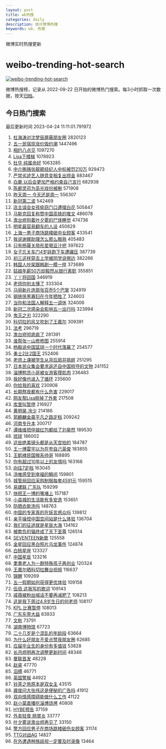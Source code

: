 ```yaml
---
layout: post
title: wb热搜
categories: daily
description: 统计微博热搜
keywords: wb, 热搜
---
```


微博实时热搜更新

# weibo-trending-hot-search

[![weibo-trending-hot-search](https://github.com/ameizi/weibo-trending-hot-search/actions/workflows/ci.yml/badge.svg)](https://github.com/ameizi/weibo-trending-hot-search/actions/workflows/ci.yml)

微博热搜榜，记录从 2022-09-22 日开始的微博热门搜索。每3小时抓取一次数据，按天[归档](./archives)。

## 今日热门搜索

<!-- BEGIN --> 
最后更新时间 2023-04-24 11:11:01.791972 
1. [杜海涛对沈梦辰屏蔽朋友圈](https://s.weibo.com/weibo?q=%23%E6%9D%9C%E6%B5%B7%E6%B6%9B%E5%AF%B9%E6%B2%88%E6%A2%A6%E8%BE%B0%E5%B1%8F%E8%94%BD%E6%9C%8B%E5%8F%8B%E5%9C%88%23&t=31&band_rank=1&Refer=top) 2820123
1. [五一民宿现涨价毁约潮](https://s.weibo.com/weibo?q=%23%E4%BA%94%E4%B8%80%E6%B0%91%E5%AE%BF%E7%8E%B0%E6%B6%A8%E4%BB%B7%E6%AF%81%E7%BA%A6%E6%BD%AE%23&t=31&band_rank=2&Refer=top) 1447496
1. [相约八点见](https://s.weibo.com/weibo?q=%23%E7%9B%B8%E7%BA%A6%E5%85%AB%E7%82%B9%E8%A7%81%23&t=31&band_rank=3&Refer=top) 1097270
1. [Lisa下楼梯](https://s.weibo.com/weibo?q=%23Lisa%E4%B8%8B%E6%A5%BC%E6%A2%AF%23&t=31&band_rank=2&Refer=top) 1078923
1. [杜华 纯属命好](https://s.weibo.com/weibo?q=%E6%9D%9C%E5%8D%8E%20%E7%BA%AF%E5%B1%9E%E5%91%BD%E5%A5%BD&t=31&band_rank=4&Refer=top) 1063285
1. [中介贿赂张靓颖经纪人中标被罚210万](https://s.weibo.com/weibo?q=%23%E4%B8%AD%E4%BB%8B%E8%B4%BF%E8%B5%82%E5%BC%A0%E9%9D%93%E9%A2%96%E7%BB%8F%E7%BA%AA%E4%BA%BA%E4%B8%AD%E6%A0%87%E8%A2%AB%E7%BD%9A210%E4%B8%87%23&t=31&band_rank=10&Refer=top) 929473
1. [严禁劣迹艺人随意变相复出捞金](https://s.weibo.com/weibo?q=%23%E4%B8%A5%E7%A6%81%E5%8A%A3%E8%BF%B9%E8%89%BA%E4%BA%BA%E9%9A%8F%E6%84%8F%E5%8F%98%E7%9B%B8%E5%A4%8D%E5%87%BA%E6%8D%9E%E9%87%91%23&t=31&band_rank=2&Refer=top) 883467
1. [白鹿 以后会更加严格约束自己言行](https://s.weibo.com/weibo?q=%E7%99%BD%E9%B9%BF%20%E4%BB%A5%E5%90%8E%E4%BC%9A%E6%9B%B4%E5%8A%A0%E4%B8%A5%E6%A0%BC%E7%BA%A6%E6%9D%9F%E8%87%AA%E5%B7%B1%E8%A8%80%E8%A1%8C&t=31&band_rank=1&Refer=top) 682938
1. [陈都灵邓为高光戏份被删](https://s.weibo.com/weibo?q=%23%E9%99%88%E9%83%BD%E7%81%B5%E9%82%93%E4%B8%BA%E9%AB%98%E5%85%89%E6%88%8F%E4%BB%BD%E8%A2%AB%E5%88%A0%23&t=31&band_rank=5&Refer=top) 571908
1. [昨天周一 今天还是周一](https://s.weibo.com/weibo?q=%E6%98%A8%E5%A4%A9%E5%91%A8%E4%B8%80%20%E4%BB%8A%E5%A4%A9%E8%BF%98%E6%98%AF%E5%91%A8%E4%B8%80&t=31&band_rank=7&Refer=top) 556307
1. [新冠第二波](https://s.weibo.com/weibo?q=%E6%96%B0%E5%86%A0%E7%AC%AC%E4%BA%8C%E6%B3%A2&t=31&band_rank=8&Refer=top) 542469
1. [店主误会女孩偷窃门口遭摆白花](https://s.weibo.com/weibo?q=%23%E5%BA%97%E4%B8%BB%E8%AF%AF%E4%BC%9A%E5%A5%B3%E5%AD%A9%E5%81%B7%E7%AA%83%E9%97%A8%E5%8F%A3%E9%81%AD%E6%91%86%E7%99%BD%E8%8A%B1%23&t=31&band_rank=6&Refer=top) 505847
1. [马斯克回复称赞中国高铁的推文](https://s.weibo.com/weibo?q=%23%E9%A9%AC%E6%96%AF%E5%85%8B%E5%9B%9E%E5%A4%8D%E7%A7%B0%E8%B5%9E%E4%B8%AD%E5%9B%BD%E9%AB%98%E9%93%81%E7%9A%84%E6%8E%A8%E6%96%87%23&t=31&band_rank=5&Refer=top) 486078
1. [澹台烬抱着叶夕雾的尸体睡觉](https://s.weibo.com/weibo?q=%23%E6%BE%B9%E5%8F%B0%E7%83%AC%E6%8A%B1%E7%9D%80%E5%8F%B6%E5%A4%95%E9%9B%BE%E7%9A%84%E5%B0%B8%E4%BD%93%E7%9D%A1%E8%A7%89%23&t=31&band_rank=12&Refer=top) 474736
1. [明星最容易翻车的人设](https://s.weibo.com/weibo?q=%23%E6%98%8E%E6%98%9F%E6%9C%80%E5%AE%B9%E6%98%93%E7%BF%BB%E8%BD%A6%E7%9A%84%E4%BA%BA%E8%AE%BE%23&t=31&band_rank=8&Refer=top) 450629
1. [上海一男子商场跳楼砸中女顾客](https://s.weibo.com/weibo?q=%23%E4%B8%8A%E6%B5%B7%E4%B8%80%E7%94%B7%E5%AD%90%E5%95%86%E5%9C%BA%E8%B7%B3%E6%A5%BC%E7%A0%B8%E4%B8%AD%E5%A5%B3%E9%A1%BE%E5%AE%A2%23&t=31&band_rank=13&Refer=top) 433541
1. [我说谢娜助理怎么那么眼熟](https://s.weibo.com/weibo?q=%23%E6%88%91%E8%AF%B4%E8%B0%A2%E5%A8%9C%E5%8A%A9%E7%90%86%E6%80%8E%E4%B9%88%E9%82%A3%E4%B9%88%E7%9C%BC%E7%86%9F%23&t=31&band_rank=11&Refer=top) 405483
1. [只有杨幂关晓彤爱喝豆汁吧](https://s.weibo.com/weibo?q=%23%E5%8F%AA%E6%9C%89%E6%9D%A8%E5%B9%82%E5%85%B3%E6%99%93%E5%BD%A4%E7%88%B1%E5%96%9D%E8%B1%86%E6%B1%81%E5%90%A7%23&t=31&band_rank=14&Refer=top) 397622
1. [女子忘关车门4岁娃跑下车遭碾压](https://s.weibo.com/weibo?q=%23%E5%A5%B3%E5%AD%90%E5%BF%98%E5%85%B3%E8%BD%A6%E9%97%A84%E5%B2%81%E5%A8%83%E8%B7%91%E4%B8%8B%E8%BD%A6%E9%81%AD%E7%A2%BE%E5%8E%8B%23&t=31&band_rank=4&Refer=top) 387739
1. [初三这样穿去上学被同学说擦边](https://s.weibo.com/weibo?q=%E5%88%9D%E4%B8%89%E8%BF%99%E6%A0%B7%E7%A9%BF%E5%8E%BB%E4%B8%8A%E5%AD%A6%E8%A2%AB%E5%90%8C%E5%AD%A6%E8%AF%B4%E6%93%A6%E8%BE%B9&t=31&band_rank=7&Refer=top) 382266
1. [韩国人吵架跟韩剧一模一样](https://s.weibo.com/weibo?q=%23%E9%9F%A9%E5%9B%BD%E4%BA%BA%E5%90%B5%E6%9E%B6%E8%B7%9F%E9%9F%A9%E5%89%A7%E4%B8%80%E6%A8%A1%E4%B8%80%E6%A0%B7%23&t=31&band_rank=14&Refer=top) 373689
1. [姑娘年薪50万却毅然从银行离职](https://s.weibo.com/weibo?q=%23%E5%A7%91%E5%A8%98%E5%B9%B4%E8%96%AA50%E4%B8%87%E5%8D%B4%E6%AF%85%E7%84%B6%E4%BB%8E%E9%93%B6%E8%A1%8C%E7%A6%BB%E8%81%8C%23&t=31&band_rank=25&Refer=top) 355851
1. [丫丫将回国](https://s.weibo.com/weibo?q=%23%E4%B8%AB%E4%B8%AB%E5%B0%86%E5%9B%9E%E5%9B%BD%23&t=31&band_rank=19&Refer=top) 346919
1. [老师你别太懂了](https://s.weibo.com/weibo?q=%E8%80%81%E5%B8%88%E4%BD%A0%E5%88%AB%E5%A4%AA%E6%87%82%E4%BA%86&t=31&band_rank=15&Refer=top) 333304
1. [马丽新片连扇张百乔5个巴掌](https://s.weibo.com/weibo?q=%23%E9%A9%AC%E4%B8%BD%E6%96%B0%E7%89%87%E8%BF%9E%E6%89%87%E5%BC%A0%E7%99%BE%E4%B9%945%E4%B8%AA%E5%B7%B4%E6%8E%8C%23&t=31&band_rank=16&Refer=top) 324919
1. [钢铁侠黑寡妇在今年牺牲了](https://s.weibo.com/weibo?q=%23%E9%92%A2%E9%93%81%E4%BE%A0%E9%BB%91%E5%AF%A1%E5%A6%87%E5%9C%A8%E4%BB%8A%E5%B9%B4%E7%89%BA%E7%89%B2%E4%BA%86%23&t=31&band_rank=17&Refer=top) 324603
1. [当你和法国人解释五一调休](https://s.weibo.com/weibo?q=%23%E5%BD%93%E4%BD%A0%E5%92%8C%E6%B3%95%E5%9B%BD%E4%BA%BA%E8%A7%A3%E9%87%8A%E4%BA%94%E4%B8%80%E8%B0%83%E4%BC%91%23&t=31&band_rank=22&Refer=top) 324006
1. [新冠二次感染会影响五一出行吗](https://s.weibo.com/weibo?q=%23%E6%96%B0%E5%86%A0%E4%BA%8C%E6%AC%A1%E6%84%9F%E6%9F%93%E4%BC%9A%E5%BD%B1%E5%93%8D%E4%BA%94%E4%B8%80%E5%87%BA%E8%A1%8C%E5%90%97%23&t=31&band_rank=21&Refer=top) 323994
1. [鬼灭之刃](https://s.weibo.com/weibo?q=%E9%AC%BC%E7%81%AD%E4%B9%8B%E5%88%83&t=31&band_rank=23&Refer=top) 322290
1. [科切拉的风又吹到了王嘉尔](https://s.weibo.com/weibo?q=%23%E7%A7%91%E5%88%87%E6%8B%89%E7%9A%84%E9%A3%8E%E5%8F%88%E5%90%B9%E5%88%B0%E4%BA%86%E7%8E%8B%E5%98%89%E5%B0%94%23&t=31&band_rank=18&Refer=top) 309391
1. [法考](https://s.weibo.com/weibo?q=%E6%B3%95%E8%80%83&t=31&band_rank=19&Refer=top) 296719
1. [澹台烬彻底疯了](https://s.weibo.com/weibo?q=%23%E6%BE%B9%E5%8F%B0%E7%83%AC%E5%BD%BB%E5%BA%95%E7%96%AF%E4%BA%86%23&t=31&band_rank=18&Refer=top) 281391
1. [谁帮张一山修修图](https://s.weibo.com/weibo?q=%23%E8%B0%81%E5%B8%AE%E5%BC%A0%E4%B8%80%E5%B1%B1%E4%BF%AE%E4%BF%AE%E5%9B%BE%23&t=31&band_rank=30&Refer=top) 255914
1. [杨毅说中国篮球一个时代落幕了](https://s.weibo.com/weibo?q=%23%E6%9D%A8%E6%AF%85%E8%AF%B4%E4%B8%AD%E5%9B%BD%E7%AF%AE%E7%90%83%E4%B8%80%E4%B8%AA%E6%97%B6%E4%BB%A3%E8%90%BD%E5%B9%95%E4%BA%86%23&t=31&band_rank=26&Refer=top) 254577
1. [勇士2比2国王](https://s.weibo.com/weibo?q=%23%E5%8B%87%E5%A3%AB2%E6%AF%942%E5%9B%BD%E7%8E%8B%23&t=31&band_rank=27&Refer=top) 252406
1. [老师上课被学生从背后扇并挑衅](https://s.weibo.com/weibo?q=%23%E8%80%81%E5%B8%88%E4%B8%8A%E8%AF%BE%E8%A2%AB%E5%AD%A6%E7%94%9F%E4%BB%8E%E8%83%8C%E5%90%8E%E6%89%87%E5%B9%B6%E6%8C%91%E8%A1%85%23&t=31&band_rank=21&Refer=top) 251295
1. [日本民众集会要求返还自中国掠夺的文物](https://s.weibo.com/weibo?q=%23%E6%97%A5%E6%9C%AC%E6%B0%91%E4%BC%97%E9%9B%86%E4%BC%9A%E8%A6%81%E6%B1%82%E8%BF%94%E8%BF%98%E8%87%AA%E4%B8%AD%E5%9B%BD%E6%8E%A0%E5%A4%BA%E7%9A%84%E6%96%87%E7%89%A9%23&t=31&band_rank=33&Refer=top) 241152
1. [淄博鸭货小哥被女游客摸肌肉](https://s.weibo.com/weibo?q=%23%E6%B7%84%E5%8D%9A%E9%B8%AD%E8%B4%A7%E5%B0%8F%E5%93%A5%E8%A2%AB%E5%A5%B3%E6%B8%B8%E5%AE%A2%E6%91%B8%E8%82%8C%E8%82%89%23&t=31&band_rank=21&Refer=top) 236483
1. [我好像也进入了循环](https://s.weibo.com/weibo?q=%23%E6%88%91%E5%A5%BD%E5%83%8F%E4%B9%9F%E8%BF%9B%E5%85%A5%E4%BA%86%E5%BE%AA%E7%8E%AF%23&t=31&band_rank=22&Refer=top) 235600
1. [你给我的喜欢](https://s.weibo.com/weibo?q=%E4%BD%A0%E7%BB%99%E6%88%91%E7%9A%84%E5%96%9C%E6%AC%A2&t=31&band_rank=23&Refer=top) 230908
1. [长期熬夜都有什么危害](https://s.weibo.com/weibo?q=%23%E9%95%BF%E6%9C%9F%E7%86%AC%E5%A4%9C%E9%83%BD%E6%9C%89%E4%BB%80%E4%B9%88%E5%8D%B1%E5%AE%B3%23&t=31&band_rank=4&Refer=top) 229017
1. [网友帮Lisa脱掉了外套](https://s.weibo.com/weibo?q=%23%E7%BD%91%E5%8F%8B%E5%B8%AELisa%E8%84%B1%E6%8E%89%E4%BA%86%E5%A4%96%E5%A5%97%23&t=31&band_rank=17&Refer=top) 217508
1. [库里叫暂停](https://s.weibo.com/weibo?q=%E5%BA%93%E9%87%8C%E5%8F%AB%E6%9A%82%E5%81%9C&t=31&band_rank=31&Refer=top) 216927
1. [黄明昊 冷少](https://s.weibo.com/weibo?q=%E9%BB%84%E6%98%8E%E6%98%8A%20%E5%86%B7%E5%B0%91&t=31&band_rank=24&Refer=top) 214186
1. [郭麒麟金晨平凡之路定档](https://s.weibo.com/weibo?q=%23%E9%83%AD%E9%BA%92%E9%BA%9F%E9%87%91%E6%99%A8%E5%B9%B3%E5%87%A1%E4%B9%8B%E8%B7%AF%E5%AE%9A%E6%A1%A3%23&t=31&band_rank=25&Refer=top) 209242
1. [河南专升本](https://s.weibo.com/weibo?q=%E6%B2%B3%E5%8D%97%E4%B8%93%E5%8D%87%E6%9C%AC&t=31&band_rank=32&Refer=top) 200717
1. [谭维维把伴娘红包都给了刘昊然](https://s.weibo.com/weibo?q=%23%E8%B0%AD%E7%BB%B4%E7%BB%B4%E6%8A%8A%E4%BC%B4%E5%A8%98%E7%BA%A2%E5%8C%85%E9%83%BD%E7%BB%99%E4%BA%86%E5%88%98%E6%98%8A%E7%84%B6%23&t=31&band_rank=34&Refer=top) 189530
1. [琉球](https://s.weibo.com/weibo?q=%E7%90%89%E7%90%83&t=31&band_rank=9&Refer=top) 186002
1. [这些绝美镜头都是从天宫拍的](https://s.weibo.com/weibo?q=%23%E8%BF%99%E4%BA%9B%E7%BB%9D%E7%BE%8E%E9%95%9C%E5%A4%B4%E9%83%BD%E6%98%AF%E4%BB%8E%E5%A4%A9%E5%AE%AB%E6%8B%8D%E7%9A%84%23&t=31&band_rank=36&Refer=top) 184787
1. [王一博雷宇以为在夸自己英俊](https://s.weibo.com/weibo?q=%23%E7%8E%8B%E4%B8%80%E5%8D%9A%E9%9B%B7%E5%AE%87%E4%BB%A5%E4%B8%BA%E5%9C%A8%E5%A4%B8%E8%87%AA%E5%B7%B1%E8%8B%B1%E4%BF%8A%23&t=31&band_rank=27&Refer=top) 183855
1. [王鹤棣民国猴系帅哥](https://s.weibo.com/weibo?q=%23%E7%8E%8B%E9%B9%A4%E6%A3%A3%E6%B0%91%E5%9B%BD%E7%8C%B4%E7%B3%BB%E5%B8%85%E5%93%A5%23&t=31&band_rank=30&Refer=top) 168895
1. [你有超过10年以上的友情吗](https://s.weibo.com/weibo?q=%23%E4%BD%A0%E6%9C%89%E8%B6%85%E8%BF%8710%E5%B9%B4%E4%BB%A5%E4%B8%8A%E7%9A%84%E5%8F%8B%E6%83%85%E5%90%97%23&t=31&band_rank=32&Refer=top) 163168
1. [向往7定档](https://s.weibo.com/weibo?q=%23%E5%90%91%E5%BE%807%E5%AE%9A%E6%A1%A3%23&t=31&band_rank=27&Refer=top) 163045
1. [汤唯感受到幸福的瞬间](https://s.weibo.com/weibo?q=%23%E6%B1%A4%E5%94%AF%E6%84%9F%E5%8F%97%E5%88%B0%E5%B9%B8%E7%A6%8F%E7%9A%84%E7%9E%AC%E9%97%B4%23&t=31&band_rank=34&Refer=top) 159801
1. [城管局回应采购制服每套4591元](https://s.weibo.com/weibo?q=%23%E5%9F%8E%E7%AE%A1%E5%B1%80%E5%9B%9E%E5%BA%94%E9%87%87%E8%B4%AD%E5%88%B6%E6%9C%8D%E6%AF%8F%E5%A5%974591%E5%85%83%23&t=31&band_rank=44&Refer=top) 159515
1. [易建联 广东队](https://s.weibo.com/weibo?q=%E6%98%93%E5%BB%BA%E8%81%94%20%E5%B9%BF%E4%B8%9C%E9%98%9F&t=31&band_rank=15&Refer=top) 159299
1. [快把王一博的嘴堵上](https://s.weibo.com/weibo?q=%23%E5%BF%AB%E6%8A%8A%E7%8E%8B%E4%B8%80%E5%8D%9A%E7%9A%84%E5%98%B4%E5%A0%B5%E4%B8%8A%23&t=31&band_rank=20&Refer=top) 157187
1. [小县城的生活能有多安逸](https://s.weibo.com/weibo?q=%23%E5%B0%8F%E5%8E%BF%E5%9F%8E%E7%9A%84%E7%94%9F%E6%B4%BB%E8%83%BD%E6%9C%89%E5%A4%9A%E5%AE%89%E9%80%B8%23&t=31&band_rank=46&Refer=top) 153651
1. [防晒衣能洗吗](https://s.weibo.com/weibo?q=%23%E9%98%B2%E6%99%92%E8%A1%A3%E8%83%BD%E6%B4%97%E5%90%97%23&t=31&band_rank=35&Refer=top) 148763
1. [中国的专家真的在妖言惑众吗](https://s.weibo.com/weibo?q=%E4%B8%AD%E5%9B%BD%E7%9A%84%E4%B8%93%E5%AE%B6%E7%9C%9F%E7%9A%84%E5%9C%A8%E5%A6%96%E8%A8%80%E6%83%91%E4%BC%97%E5%90%97&t=31&band_rank=48&Refer=top) 139812
1. [亲手操控中国空间站是什么体验](https://s.weibo.com/weibo?q=%23%E4%BA%B2%E6%89%8B%E6%93%8D%E6%8E%A7%E4%B8%AD%E5%9B%BD%E7%A9%BA%E9%97%B4%E7%AB%99%E6%98%AF%E4%BB%80%E4%B9%88%E4%BD%93%E9%AA%8C%23&t=31&band_rank=38&Refer=top) 136704
1. [我们的征途就是星辰大海](https://s.weibo.com/weibo?q=%23%E6%88%91%E4%BB%AC%E7%9A%84%E5%BE%81%E9%80%94%E5%B0%B1%E6%98%AF%E6%98%9F%E8%BE%B0%E5%A4%A7%E6%B5%B7%23&t=31&band_rank=40&Refer=top) 134162
1. [被欺负的猫终成了天下至尊](https://s.weibo.com/weibo?q=%E8%A2%AB%E6%AC%BA%E8%B4%9F%E7%9A%84%E7%8C%AB%E7%BB%88%E6%88%90%E4%BA%86%E5%A4%A9%E4%B8%8B%E8%87%B3%E5%B0%8A&t=31&band_rank=28&Refer=top) 126514
1. [SEVENTEEN新歌](https://s.weibo.com/weibo?q=SEVENTEEN%E6%96%B0%E6%AD%8C&t=31&band_rank=43&Refer=top) 125558
1. [金星回应黑白照片乌龙事件](https://s.weibo.com/weibo?q=%23%E9%87%91%E6%98%9F%E5%9B%9E%E5%BA%94%E9%BB%91%E7%99%BD%E7%85%A7%E7%89%87%E4%B9%8C%E9%BE%99%E4%BA%8B%E4%BB%B6%23&t=31&band_rank=42&Refer=top) 124874
1. [白桃星座](https://s.weibo.com/weibo?q=%E7%99%BD%E6%A1%83%E6%98%9F%E5%BA%A7&t=31&band_rank=36&Refer=top) 123327
1. [中国星辰](https://s.weibo.com/weibo?q=%23%E4%B8%AD%E5%9B%BD%E6%98%9F%E8%BE%B0%23&t=31&band_rank=44&Refer=top) 123216
1. [耄耋老人为一群特殊孩子再创业](https://s.weibo.com/weibo?q=%23%E8%80%84%E8%80%8B%E8%80%81%E4%BA%BA%E4%B8%BA%E4%B8%80%E7%BE%A4%E7%89%B9%E6%AE%8A%E5%AD%A9%E5%AD%90%E5%86%8D%E5%88%9B%E4%B8%9A%23&t=31&band_rank=45&Refer=top) 120324
1. [王嘉尔晒科切拉舞台视频](https://s.weibo.com/weibo?q=%23%E7%8E%8B%E5%98%89%E5%B0%94%E6%99%92%E7%A7%91%E5%88%87%E6%8B%89%E8%88%9E%E5%8F%B0%E8%A7%86%E9%A2%91%23&t=31&band_rank=46&Refer=top) 116637
1. [锦鲤](https://s.weibo.com/weibo?q=%E9%94%A6%E9%B2%A4&t=31&band_rank=47&Refer=top) 109269
1. [五一假期如何获得更优体验](https://s.weibo.com/weibo?q=%23%E4%BA%94%E4%B8%80%E5%81%87%E6%9C%9F%E5%A6%82%E4%BD%95%E8%8E%B7%E5%BE%97%E6%9B%B4%E4%BC%98%E4%BD%93%E9%AA%8C%23&t=31&band_rank=48&Refer=top) 109158
1. [伍佰 这我写的歌词](https://s.weibo.com/weibo?q=%E4%BC%8D%E4%BD%B0%20%E8%BF%99%E6%88%91%E5%86%99%E7%9A%84%E6%AD%8C%E8%AF%8D&t=31&band_rank=39&Refer=top) 109143
1. [戚薇被粉丝喊话不要再减肥了](https://s.weibo.com/weibo?q=%23%E6%88%9A%E8%96%87%E8%A2%AB%E7%B2%89%E4%B8%9D%E5%96%8A%E8%AF%9D%E4%B8%8D%E8%A6%81%E5%86%8D%E5%87%8F%E8%82%A5%E4%BA%86%23&t=31&band_rank=47&Refer=top) 108213
1. [这是我下周过4.9岁生日的何老师](https://s.weibo.com/weibo?q=%E8%BF%99%E6%98%AF%E6%88%91%E4%B8%8B%E5%91%A8%E8%BF%874.9%E5%B2%81%E7%94%9F%E6%97%A5%E7%9A%84%E4%BD%95%E8%80%81%E5%B8%88&t=31&band_rank=38&Refer=top) 108117
1. [KPL 比赛暂停](https://s.weibo.com/weibo?q=KPL%20%E6%AF%94%E8%B5%9B%E6%9A%82%E5%81%9C&t=31&band_rank=32&Refer=top) 108013
1. [广东东莞大益](https://s.weibo.com/weibo?q=%E5%B9%BF%E4%B8%9C%E4%B8%9C%E8%8E%9E%E5%A4%A7%E7%9B%8A&t=31&band_rank=16&Refer=top) 83933
1. [文彬](https://s.weibo.com/weibo?q=%E6%96%87%E5%BD%AC&t=31&band_rank=19&Refer=top) 73791
1. [湖南博物馆](https://s.weibo.com/weibo?q=%E6%B9%96%E5%8D%97%E5%8D%9A%E7%89%A9%E9%A6%86&t=31&band_rank=21&Refer=top) 67723
1. [二十几岁是个混乱的年龄段](https://s.weibo.com/weibo?q=%E4%BA%8C%E5%8D%81%E5%87%A0%E5%B2%81%E6%98%AF%E4%B8%AA%E6%B7%B7%E4%B9%B1%E7%9A%84%E5%B9%B4%E9%BE%84%E6%AE%B5&t=31&band_rank=23&Refer=top) 63664
1. [为什么好朋友不爱点赞我朋友圈](https://s.weibo.com/weibo?q=%23%E4%B8%BA%E4%BB%80%E4%B9%88%E5%A5%BD%E6%9C%8B%E5%8F%8B%E4%B8%8D%E7%88%B1%E7%82%B9%E8%B5%9E%E6%88%91%E6%9C%8B%E5%8F%8B%E5%9C%88%23&t=31&band_rank=24&Refer=top) 62685
1. [应届毕业生的身份有多值钱](https://s.weibo.com/weibo?q=%23%E5%BA%94%E5%B1%8A%E6%AF%95%E4%B8%9A%E7%94%9F%E7%9A%84%E8%BA%AB%E4%BB%BD%E6%9C%89%E5%A4%9A%E5%80%BC%E9%92%B1%23&t=31&band_rank=26&Refer=top) 53828
1. [长月烬明再次调整更新时间](https://s.weibo.com/weibo?q=%23%E9%95%BF%E6%9C%88%E7%83%AC%E6%98%8E%E5%86%8D%E6%AC%A1%E8%B0%83%E6%95%B4%E6%9B%B4%E6%96%B0%E6%97%B6%E9%97%B4%23&t=31&band_rank=29&Refer=top) 48348
1. [曼联首发](https://s.weibo.com/weibo?q=%E6%9B%BC%E8%81%94%E9%A6%96%E5%8F%91&t=31&band_rank=31&Refer=top) 48228
1. [赵睿](https://s.weibo.com/weibo?q=%E8%B5%B5%E7%9D%BF&t=31&band_rank=33&Refer=top) 47770
1. [滔搏](https://s.weibo.com/weibo?q=%E6%BB%94%E6%90%8F&t=31&band_rank=34&Refer=top) 46771
1. [英国警报](https://s.weibo.com/weibo?q=%E8%8B%B1%E5%9B%BD%E8%AD%A6%E6%8A%A5&t=31&band_rank=35&Refer=top) 44922
1. [铃芽之旅原本是双女主](https://s.weibo.com/weibo?q=%23%E9%93%83%E8%8A%BD%E4%B9%8B%E6%97%85%E5%8E%9F%E6%9C%AC%E6%98%AF%E5%8F%8C%E5%A5%B3%E4%B8%BB%23&t=31&band_rank=37&Refer=top) 43515
1. [龚俊问大张伟这是便秘的广告吗](https://s.weibo.com/weibo?q=%23%E9%BE%9A%E4%BF%8A%E9%97%AE%E5%A4%A7%E5%BC%A0%E4%BC%9F%E8%BF%99%E6%98%AF%E4%BE%BF%E7%A7%98%E7%9A%84%E5%B9%BF%E5%91%8A%E5%90%97%23&t=31&band_rank=40&Refer=top) 41912
1. [双向情感障碍能做什么工作](https://s.weibo.com/weibo?q=%23%E5%8F%8C%E5%90%91%E6%83%85%E6%84%9F%E9%9A%9C%E7%A2%8D%E8%83%BD%E5%81%9A%E4%BB%80%E4%B9%88%E5%B7%A5%E4%BD%9C%23&t=31&band_rank=41&Refer=top) 41122
1. [赵小棠直播吃淄博烧烤](https://s.weibo.com/weibo?q=%23%E8%B5%B5%E5%B0%8F%E6%A3%A0%E7%9B%B4%E6%92%AD%E5%90%83%E6%B7%84%E5%8D%9A%E7%83%A7%E7%83%A4%23&t=31&band_rank=42&Refer=top) 40808
1. [HYBE预告](https://s.weibo.com/weibo?q=HYBE%E9%A2%84%E5%91%8A&t=31&band_rank=45&Refer=top) 37159
1. [外卖轻食 肠胃炎](https://s.weibo.com/weibo?q=%E5%A4%96%E5%8D%96%E8%BD%BB%E9%A3%9F%20%E8%82%A0%E8%83%83%E7%82%8E&t=31&band_rank=47&Refer=top) 33777
1. [叶夕雾说澹台烬再见了](https://s.weibo.com/weibo?q=%23%E5%8F%B6%E5%A4%95%E9%9B%BE%E8%AF%B4%E6%BE%B9%E5%8F%B0%E7%83%AC%E5%86%8D%E8%A7%81%E4%BA%86%23&t=31&band_rank=49&Refer=top) 33150
1. [警方回应男子在商场跳楼砸伤女顾客](https://s.weibo.com/weibo?q=%23%E8%AD%A6%E6%96%B9%E5%9B%9E%E5%BA%94%E7%94%B7%E5%AD%90%E5%9C%A8%E5%95%86%E5%9C%BA%E8%B7%B3%E6%A5%BC%E7%A0%B8%E4%BC%A4%E5%A5%B3%E9%A1%BE%E5%AE%A2%23&t=31&band_rank=50&Refer=top) 31174
1. [TTG对战AG](https://s.weibo.com/weibo?q=%23TTG%E5%AF%B9%E6%88%98AG%23&t=31&band_rank=40&Refer=top) 14827
1. [在外遭遇种族歧视一定要及时录像](https://s.weibo.com/weibo?q=%E5%9C%A8%E5%A4%96%E9%81%AD%E9%81%87%E7%A7%8D%E6%97%8F%E6%AD%A7%E8%A7%86%E4%B8%80%E5%AE%9A%E8%A6%81%E5%8F%8A%E6%97%B6%E5%BD%95%E5%83%8F&t=31&band_rank=48&Refer=top) 13464
<!-- END -->
